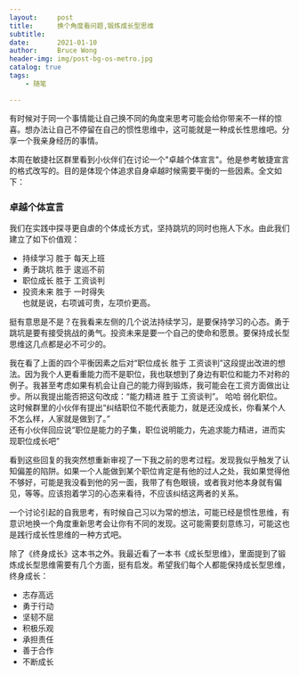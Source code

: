 ```yaml
---
layout:     post
title:      换个角度看问题,锻炼成长型思维
subtitle:   
date:       2021-01-10
author:     Bruce Wong
header-img: img/post-bg-os-metro.jpg 
catalog: true
tags:
    - 随笔

---
```


有时候对于同一个事情能让自己换不同的角度来思考可能会给你带来不一样的惊喜。想办法让自己不停留在自己的惯性思维中，这可能就是一种成长性思维吧。分享一个我亲身经历的事情。

本周在敏捷社区群里看到小伙伴们在讨论一个"卓越个体宣言"。他是参考敏捷宣言的格式改写的。目的是体现个体追求自身卓越时候需要平衡的一些因素。全文如下：

### 卓越个体宣言  
我们在实践中探寻更自虐的个体成长方式，坚持跳坑的同时也拖人下水。由此我们建立了如下价值观：  
+ 持续学习 胜于 每天上班  
+ 勇于跳坑 胜于 逡巡不前  
+ 职位成长 胜于 工资谈判  
+ 投资未来 胜于 一时得失  
也就是说，右项诚可贵，左项价更高。  

挺有意思是不是？在我看来左侧的几个说法持续学习，是要保持学习的心态。勇于跳坑是要有接受挑战的勇气。投资未来是要一个自己的使命和愿景。要保持成长型思维这几点都是必不可少的。

我在看了上面的四个平衡因素之后对“职位成长 胜于 工资谈判”这段提出改进的想法。因为我个人更看重能力而不是职位，我也联想到了身边有职位和能力不对称的例子。我甚至考虑如果有机会让自己的能力得到锻炼，我可能会在工资方面做出让步。所以我提出能否把这句改成：“能力精进 胜于 工资谈判”。 哈哈 弱化职位。  
这时候群里的小伙伴有提出“纠结职位不能代表能力，就是还没成长，你看某个人不怎么样，人家就是做到了。”  
还有小伙伴回应说“职位是能力的子集，职位说明能力，先追求能力精进，进而实现职位成长吧” 

看到这些回复的我突然想重新审视了一下我之前的思考过程。发现我似乎触发了认知偏差的陷阱。如果一个人能做到某个职位肯定是有他的过人之处，我如果觉得他不够好，可能是我没看到他的另一面，我带了有色眼镜，或者我对他本身就有偏见，等等。应该抱着学习的心态来看待，不应该纠结这两者的关系。

一个讨论引起的自我思考，有时候自己习以为常的想法，可能已经是惯性思维，有意识地换一个角度重新思考会让你有不同的发现。这可能需要刻意练习，可能这也是践行成长性思维的一种方式吧。

> 
除了《终身成长》这本书之外。我最近看了一本书《成长型思维》，里面提到了锻炼成长型思维需要有几个方面，挺有启发。希望我们每个人都能保持成长型思维，终身成长：  
+ 志存高远  
+ 勇于行动  
+ 坚韧不屈  
+ 积极乐观  
+ 承担责任  
+ 善于合作  
+ 不断成长  